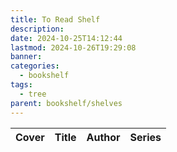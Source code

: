 ```yaml
---
title: To Read Shelf
description: 
date: 2024-10-25T14:12:44
lastmod: 2024-10-26T19:29:08
banner: 
categories:
  - bookshelf
tags:
  - tree
parent: bookshelf/shelves
---
```

| Cover | Title | Author | Series |  
| ----- | ----- | ------ | ------ |  
  
